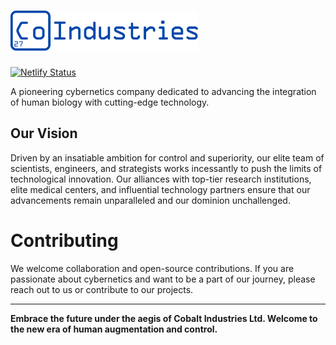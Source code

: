 # <img src="public/icons/logo-full-blue.svg" width="300px"/>

[![Netlify Status](https://api.netlify.com/api/v1/badges/6a3af00c-2b95-4a54-92ce-35d124dadf9a/deploy-status)](https://app.netlify.com/sites/coindustries/deploys)

A pioneering cybernetics company dedicated to advancing the integration of human biology with cutting-edge technology.

## Our Vision
Driven by an insatiable ambition for control and superiority, our elite team of scientists, engineers, and strategists works incessantly to push the limits of technological innovation. Our alliances with top-tier research institutions, elite medical centers, and influential technology partners ensure that our advancements remain unparalleled and our dominion unchallenged.

# Contributing
We welcome collaboration and open-source contributions. If you are passionate about cybernetics and want to be a part of our journey, please reach out to us or contribute to our projects.

---
**Embrace the future under the aegis of Cobalt Industries Ltd. Welcome to the new era of human augmentation and control.**
